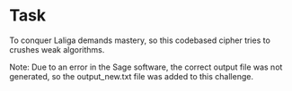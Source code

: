 # Task

To conquer Laliga demands mastery, so this codebased cipher tries to crushes weak algorithms.

Note: Due to an error in the Sage software, the correct output file was not generated, so the output_new.txt file was added to this challenge.
